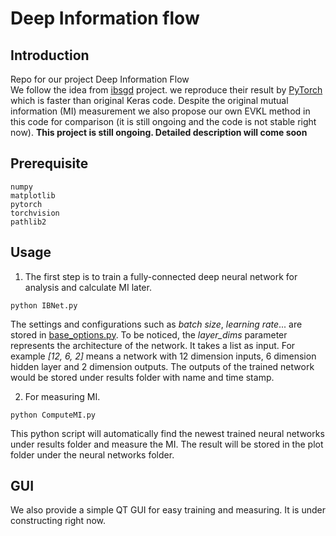 # Deep Information flow

## Introduction
Repo for our project Deep Information Flow<br/>
We follow the idea from [ibsgd](https://github.com/artemyk/ibsgd) project. we reproduce their result by [PyTorch](https://pytorch.org/) which is faster than original Keras code. Despite the original mutual information (MI) measurement we also propose our own EVKL method in this code for comparison (it is still ongoing and the code is not stable right now).
**This project is still ongoing. Detailed description will come soon**

## Prerequisite

```
numpy
matplotlib
pytorch
torchvision
pathlib2
```

## Usage
1. The first step is to train a fully-connected deep neural network for analysis and calculate MI later.
```
python IBNet.py
```
The settings and configurations such as *batch size*, *learning rate*... are stored in [base_options.py](./base_options.py). To be noticed, the *layer_dims* parameter represents the architecture of the network. It takes a list as input. For example *[12, 6, 2]* means a network with 12 dimension inputs, 6 dimension hidden layer and 2 dimension outputs. The outputs of the trained network would be stored under results folder with name and time stamp.

2. For measuring MI.
```
python ComputeMI.py
```
This python script will automatically find the newest trained neural networks under results folder and measure the MI. The result will be stored in the plot folder under the neural networks folder.

## GUI
We also provide a simple QT GUI for easy training and measuring. It is under constructing right now.


